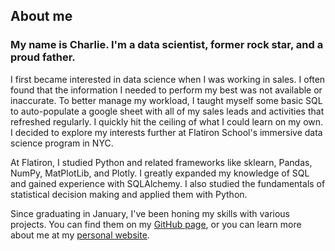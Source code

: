 ## About me

### My name is Charlie. I'm a data scientist, former rock star, and a proud father.

I first became interested in data science when I was working in sales. I often found that the information I needed to perform my best was not available or inaccurate. To better manage my workload, I taught myself some basic SQL to auto-populate a google sheet with all of my sales leads and activities that refreshed regularly. I quickly hit the ceiling of what I could learn on my own. I decided to explore my interests further at Flatiron School's immersive data science program in NYC. 

At Flatiron, I studied Python and related frameworks like sklearn, Pandas, NumPy, MatPlotLib, and Plotly. I greatly expanded my knowledge of SQL and gained experience with SQLAlchemy. I also studied the fundamentals of statistical decision making and applied them with Python. 

Since graduating in January, I've been honing my skills with various projects. You can find them on my [GitHub page](http://github.com/schlinkertc/), or you can learn more about me at my [personal website](humblechuck.com).

